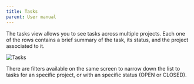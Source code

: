 ```yaml
---
title: Tasks
parent: User manual
---
```


The tasks view allows you to see tasks across multiple projects. Each one of the rows contains a brief summary of the task, its status, and the project associated to it.

![Tasks](/images/screenshots/tasks.png)

There are filters available on the same screen to narrow down the list to tasks for an specific project, or with an specific status (OPEN or CLOSED).
